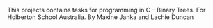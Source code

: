 This projects contains tasks for programming in C - Binary Trees. For Holberton School Australia. By Maxine Janka and Lachie Duncan
